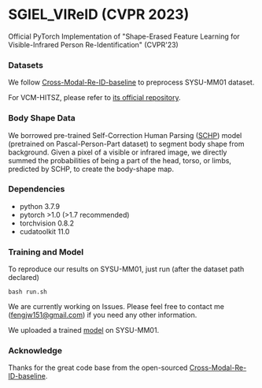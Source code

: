 # SGIEL_VIReID  (CVPR 2023)  
Official PyTorch Implementation of "Shape-Erased Feature Learning for Visible-Infrared Person Re-Identification" (CVPR'23) 



### Datasets
We follow [Cross-Modal-Re-ID-baseline](https://github.com/mangye16/Cross-Modal-Re-ID-baseline) to preprocess SYSU-MM01 dataset.

For VCM-HITSZ, please refer to [its official repository](https://github.com/VCM-project233/MITML).


### Body Shape Data

We borrowed pre-trained Self-Correction Human Parsing ([SCHP](https://github.com/GoGoDuck912/Self-Correction-Human-Parsing)) model (pretrained on Pascal-Person-Part dataset) to segment body shape from background. Given a pixel of a visible or infrared image, we directly summed the probabilities of being a part of the head, torso, or limbs, predicted by SCHP, to create the body-shape map.  


### Dependencies

* python 3.7.9
* pytorch >1.0 (>1.7 recommended)
* torchvision 0.8.2
* cudatoolkit 11.0

### Training and Model

To reproduce our results on SYSU-MM01, just run (after the dataset path declared)
```
bash run.sh
```

We are currently working on Issues. Please feel free to contact me (fengjw151@gmail.com) if you need any other information.  

We uploaded a trained [model](https://drive.google.com/file/d/1FSLhVCPynfOX_Ms3y4cwwNDYwZmLABAX/view?usp=drive_link) on SYSU-MM01.
### Acknowledge  

Thanks for the great code base from the open-sourced [Cross-Modal-Re-ID-baseline](https://github.com/mangye16/Cross-Modal-Re-ID-baseline).
